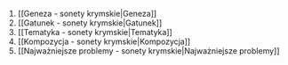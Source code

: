 1. [[Geneza - sonety krymskie|Geneza]]
2. [[Gatunek - sonety krymskie|Gatunek]]
3. [[Tematyka - sonety krymskie|Tematyka]]
4. [[Kompozycja - sonety krymskie|Kompozycja]]
5. [[Najważniejsze problemy - sonety krymskie|Najważniejsze problemy]]
